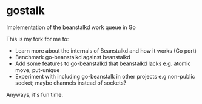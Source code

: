 gostalk
=======

Implementation of the beanstalkd work queue in Go

This is my fork for me to:

- Learn more about the internals of Beanstalkd and how it works (Go port)
- Benchmark go-beanstalkd against beanstalkd
- Add some features to go-beanstalkd that beanstalkd lacks e.g. atomic move, put-unique
- Experiment with including go-beanstalk in other projects e.g non-public socket; maybe channels instead of sockets?

Anyways, it's fun time.
